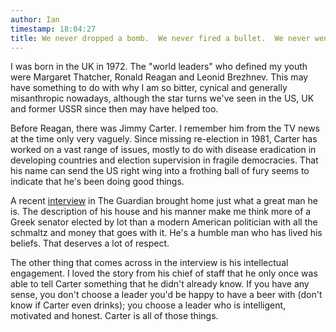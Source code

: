 ```yaml
---
author: Ian
timestamp: 18:04:27
title: We never dropped a bomb.  We never fired a bullet.  We never went to war.
---
```

I was born in the UK in 1972.  The "world leaders" who defined my
youth were Margaret Thatcher, Ronald Reagan and Leonid Brezhnev.  This
may have something to do with why I am so bitter, cynical and
generally misanthropic nowadays, although the star turns we've seen in
the US, UK and former USSR since then may have helped too.

Before Reagan, there was Jimmy Carter.  I remember him from the TV
news at the time only very vaguely.  Since missing re-election in
1981, Carter has worked on a vast range of issues, mostly to do with
disease eradication in developing countries and election supervision
in fragile democracies.  That his name can send the US right wing into
a frothing ball of fury seems to indicate that he's been doing good
things.

A recent [interview][link] in The Guardian brought home just what a
great man he is.  The description of his house and his manner make me
think more of a Greek senator elected by lot than a modern American
politician with all the schmaltz and money that goes with it.  He's a
humble man who has lived his beliefs.  That deserves a lot of respect.

The other thing that comes across in the interview is his intellectual
engagement.  I loved the story from his chief of staff that he only
once was able to tell Carter something that he didn't already know.
If you have any sense, you don't choose a leader you'd be happy to
have a beer with (don't know if Carter even drinks); you choose a
leader who is intelligent, motivated and honest.  Carter is all of
those things.

[link]: http://www.guardian.co.uk/world/2011/sep/11/president-jimmy-carter-interview
